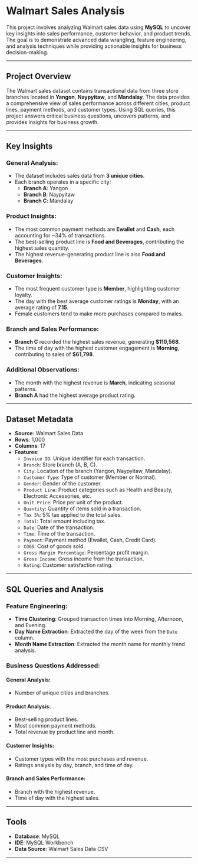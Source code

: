 # Walmart Sales Analysis

This project involves analyzing Walmart sales data using **MySQL** to uncover key insights into sales performance, customer behavior, and product trends. The goal is to demonstrate advanced data wrangling, feature engineering, and analysis techniques while providing actionable insights for business decision-making.

---

## Project Overview

The Walmart sales dataset contains transactional data from three store branches located in **Yangon**, **Naypyitaw**, and **Mandalay**. The data provides a comprehensive view of sales performance across different cities, product lines, payment methods, and customer types. Using SQL queries, this project answers critical business questions, uncovers patterns, and provides insights for business growth.

---

## Key Insights

### General Analysis:
- The dataset includes sales data from **3 unique cities**.
- Each branch operates in a specific city:
  - **Branch A**: Yangon
  - **Branch B**: Naypyitaw
  - **Branch C**: Mandalay

### Product Insights:
- The most common payment methods are **Ewallet** and **Cash**, each accounting for ~34% of transactions.
- The best-selling product line is **Food and Beverages**, contributing the highest sales quantity.
- The highest revenue-generating product line is also **Food and Beverages**.

### Customer Insights:
- The most frequent customer type is **Member**, highlighting customer loyalty.
- The day with the best average customer ratings is **Monday**, with an average rating of **7.15**.
- Female customers tend to make more purchases compared to males.

### Branch and Sales Performance:
- **Branch C** recorded the highest sales revenue, generating **$110,568**.
- The time of day with the highest customer engagement is **Morning**, contributing to sales of **$61,798**.

### Additional Observations:
- The month with the highest revenue is **March**, indicating seasonal patterns.
- **Branch A** had the highest average product rating.

---

## Dataset Metadata

- **Source**: Walmart Sales Data
- **Rows**: 1,000
- **Columns**: 17
- **Features**:
  - `Invoice ID`: Unique identifier for each transaction.
  - `Branch`: Store branch (A, B, C).
  - `City`: Location of the branch (Yangon, Naypyitaw, Mandalay).
  - `Customer Type`: Type of customer (Member or Normal).
  - `Gender`: Gender of the customer.
  - `Product Line`: Product categories such as Health and Beauty, Electronic Accessories, etc.
  - `Unit Price`: Price per unit of the product.
  - `Quantity`: Quantity of items sold in a transaction.
  - `Tax 5%`: 5% tax applied to the total sales.
  - `Total`: Total amount including tax.
  - `Date`: Date of the transaction.
  - `Time`: Time of the transaction.
  - `Payment`: Payment method (Ewallet, Cash, Credit Card).
  - `COGS`: Cost of goods sold.
  - `Gross Margin Percentage`: Percentage profit margin.
  - `Gross Income`: Gross income from the transaction.
  - `Rating`: Customer satisfaction rating.

---

## SQL Queries and Analysis

### Feature Engineering:
- **Time Clustering**: Grouped transaction times into Morning, Afternoon, and Evening.
- **Day Name Extraction**: Extracted the day of the week from the `Date` column.
- **Month Name Extraction**: Extracted the month name for monthly trend analysis.

### Business Questions Addressed:
#### General Analysis:
- Number of unique cities and branches.

#### Product Analysis:
- Best-selling product lines.
- Most common payment methods.
- Total revenue by product line and month.

#### Customer Insights:
- Customer types with the most purchases and revenue.
- Ratings analysis by day, branch, and time of day.

#### Branch and Sales Performance:
- Branch with the highest revenue.
- Time of day with the highest sales.

---

## Tools

- **Database**: MySQL
- **IDE**: MySQL Workbench
- **Data Source**: Walmart Sales Data CSV

---

